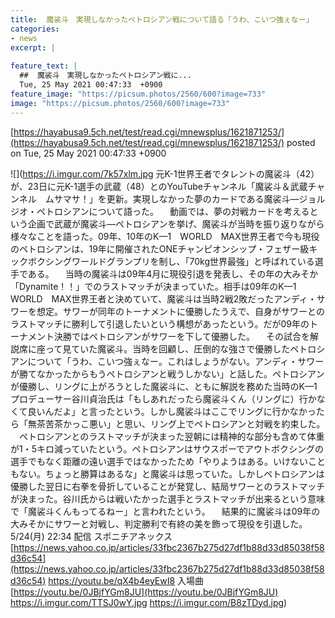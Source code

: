 ```yaml
---
title:  魔裟斗　実現しなかったペトロシアン戦について語る「うわ、こいつ強ぇなー」  
categories:
- news
excerpt: |
  
feature_text: |
  ##  魔裟斗　実現しなかったペトロシアン戦に...
  Tue, 25 May 2021 00:47:33  +0900
feature_image: "https://picsum.photos/2560/600?image=733"
image: "https://picsum.photos/2560/600?image=733"
---
```


[https://hayabusa9.5ch.net/test/read.cgi/mnewsplus/1621871253/](https://hayabusa9.5ch.net/test/read.cgi/mnewsplus/1621871253/)
posted on Tue, 25 May 2021 00:47:33  +0900

<!--more-->

![](https://i.imgur.com/7k57xlm.jpg 元K-1世界王者でタレントの魔裟斗（42）が、23日に元K-1選手の武蔵（48）とのYouTubeチャンネル「魔裟斗＆武蔵チャンネル　ムサマサ！」を更新。実現しなかった夢のカードである魔裟斗—ジョルジオ・ペトロシアンについて語った。 　動画では、夢の対戦カードを考えるという企画で武蔵が魔裟斗—ペトロシアンを挙げ、魔裟斗が当時を振り返りながら様々なことを語った。09年、10年のK—1　WORLD　MAX世界王者で今も現役のペトロシアンは、19年に開催されたONEチャンピオンシップ・フェザー級キックボクシングワールドグランプリを制し、「70kg世界最強」と呼ばれている選手である。 　当時の魔裟斗は09年4月に現役引退を発表し、その年の大みそか「Dynamite！！」でのラストマッチが決まっていた。相手は09年のK—1　WORLD　MAX世界王者と決めていて、魔裟斗は当時2戦2敗だったアンディ・サワーを想定。サワーが同年のトーナメントに優勝したうえで、自身がサワーとのラストマッチに勝利して引退したいという構想があったという。だが09年のトーナメント決勝ではペトロシアンがサワーを下して優勝した。 　その試合を解説席に座って見ていた魔裟斗。当時を回顧し、圧倒的な強さで優勝したペトロシアンについて「うわ、こいつ強ぇなー。これはしょうがない。アンディ・サワーが勝てなかったからもうペトロシアンと戦うしかない」と話した。ペトロシアンが優勝し、リングに上がろうとした魔裟斗に、ともに解説を務めた当時のK—1プロデューサー谷川貞治氏は「もしあれだったら魔裟斗くん（リングに）行かなくて良いんだよ」と言ったという。しかし魔裟斗はここでリングに行かなかったら「無茶苦茶かっこ悪い」と思い、リング上でペトロシアンと対戦を約束した。 　ペトロシアンとのラストマッチが決まった翌朝には精神的な部分も含めて体重が1・5キロ減っていたという。ペトロシアンはサウスポーでアウトボクシングの選手でもなく距離の遠い選手ではなかったため「やりようはある。いけないこともない。ちょっと勝算はあるな」と魔裟斗は思っていた。しかしペトロシアンは優勝した翌日に右拳を骨折していることが発覚し、結局サワーとのラストマッチが決まった。谷川氏からは戦いたかった選手とラストマッチが出来るという意味で「魔裟斗くんもってるねー」と言われたという。 　結果的に魔裟斗は09年の大みそかにサワーと対戦し、判定勝利で有終の美を飾って現役を引退した。 5/24(月) 22:34 配信 スポニチアネックス [https://news.yahoo.co.jp/articles/33fbc2367b275d27df1b88d33d85038f58d36c54](https://news.yahoo.co.jp/articles/33fbc2367b275d27df1b88d33d85038f58d36c54) https://youtu.be/qX4b4eyEwI8 入場曲 [https://youtu.be/0JBjfYGm8JU](https://youtu.be/0JBjfYGm8JU) https://i.imgur.com/TTSJ0wY.jpg https://i.imgur.com/B8zTDyd.jpg)
